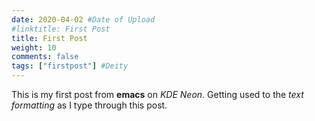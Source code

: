 ```yaml
---
date: 2020-04-02 #Date of Upload
#linktitle: First Post
title: First Post
weight: 10
comments: false
tags: ["firstpost"] #Deity
---
```



This is my first post from **emacs** on  _KDE Neon_. Getting used to the _text formatting_ as I type through this post.
